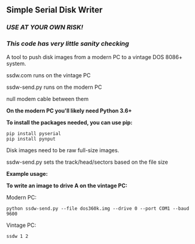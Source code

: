 ## Simple Serial Disk Writer

### ***USE AT YOUR OWN RISK!***
### ***This code has very little sanity checking***

A tool to push disk images from a modern PC to a vintage DOS 8086+ system.

ssdw.com runs on the vintage PC

ssdw-send.py runs on the modern PC

null modem cable between them

**On the modern PC you'll likely need Python 3.6+**

**To install the packages needed, you can use pip:**
```
pip install pyserial
pip install pynput
```

Disk images need to be raw full-size images.

ssdw-send.py sets the track/head/sectors based on the file size

**Example usage:**

**To write an image to drive A on the vintage PC:**

Modern PC:

```
python ssdw-send.py --file dos360k.img --drive 0 --port COM1 --baud 9600
```

Vintage PC:

```
ssdw 1 2
```

